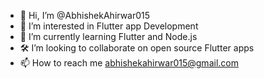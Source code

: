 - 👋 Hi, I’m @AbhishekAhirwar015
- 👀 I’m interested in Flutter app Development
- 🌱 I’m currently learning Flutter and Node.js
- 🛠️ I’m looking to collaborate on open source Flutter apps
- 📫 How to reach me abhishekahirwar015@gmail.com

<!---
AbhishekAhirwar015/AbhishekAhirwar015 is a ✨ special ✨ repository because its `README.md` (this file) appears on your GitHub profile.
You can click the Preview link to take a look at your changes.
--->
